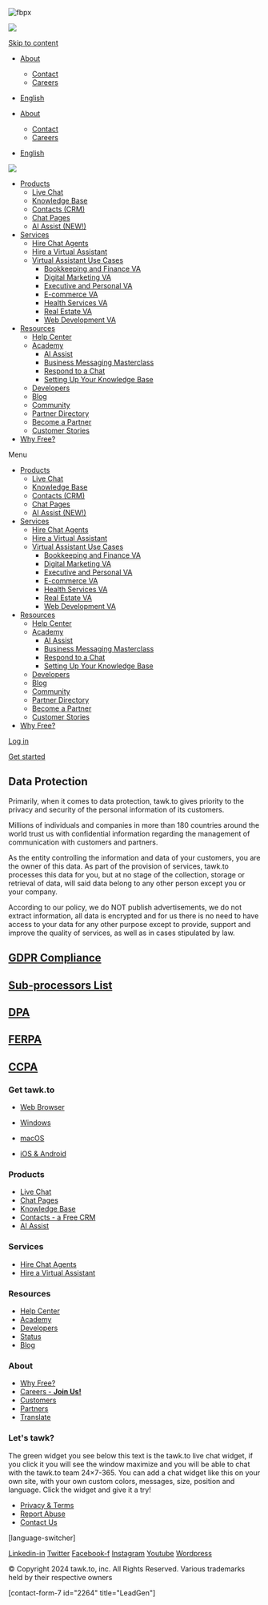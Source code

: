 ![fbpx](https://www.facebook.com/tr?id=881747273599579&ev=PageView&noscript=1)                        

![](https://px.ads.linkedin.com/collect/?pid=72646&fmt=gif)

[Skip to content](#content)

* [About](#)
    * [Contact](https://www.tawk.to/contact-us/)
    * [Careers](https://www.tawk.to/jobs-at-tawk-to/)
* [English](https://www.tawk.to/data-protection/ "English")

* [About](#)
    * [Contact](https://www.tawk.to/contact-us/)
    * [Careers](https://www.tawk.to/jobs-at-tawk-to/)
* [English](https://www.tawk.to/data-protection/ "English")

[![](https://www.tawk.to/wp-content/uploads/2020/04/tawk-sitelogo.png)](https://www.tawk.to/)

* [Products](#)
    * [Live Chat](https://www.tawk.to/software/live-chat/)
    * [Knowledge Base](https://www.tawk.to/software/knowledge-base/)
    * [Contacts (CRM)](https://www.tawk.to/software/contacts/)
    * [Chat Pages](https://www.tawk.to/software/chat-pages/)
    * [AI Assist (NEW!)](https://www.tawk.to/introducing-ai-assist/)
* [Services](#)
    * [Hire Chat Agents](https://www.tawk.to/services/hire-chat-agents/)
    * [Hire a Virtual Assistant](https://www.tawk.to/services/hire-virtual-assistant/)
    * [Virtual Assistant Use Cases](#)
        * [Bookkeeping and Finance VA](https://www.tawk.to/services/hire-a-bookkeeping-and-finance-va/)
        * [Digital Marketing VA](https://www.tawk.to/services/hire-a-digital-marketing-va/)
        * [Executive and Personal VA](https://www.tawk.to/services/hire-an-executive-and-personal-va/)
        * [E-commerce VA](https://www.tawk.to/services/hire-an-e-commerce-va/)
        * [Health Services VA](https://www.tawk.to/services/hire-a-health-services-va/)
        * [Real Estate VA](https://www.tawk.to/services/hire-a-real-estate-va/)
        * [Web Development VA](https://www.tawk.to/services/hire-a-web-development-va/)
* [Resources](#)
    * [Help Center](https://help.tawk.to/)
    * [Academy](#)
        * [AI Assist](https://www.tawk.to/academy/ai-assist/)
        * [Business Messaging Masterclass](https://www.tawk.to/academy/business-messaging/)
        * [Respond to a Chat](https://www.tawk.to/academy/dashboard-training/)
        * [Setting Up Your Knowledge Base](https://www.tawk.to/academy/knowledge-base/)
    * [Developers](https://developer.tawk.to/)
    * [Blog](https://www.tawk.to/blog/)
    * [Community](https://community.tawk.to/)
    * [Partner Directory](https://www.tawk.to/partner-directory/)
    * [Become a Partner](https://www.tawk.to/partner-program/)
    * [Customer Stories](https://www.tawk.to/stories/)
* [Why Free?](https://www.tawk.to/why-free/)

Menu

* [Products](#)
    * [Live Chat](https://www.tawk.to/software/live-chat/)
    * [Knowledge Base](https://www.tawk.to/software/knowledge-base/)
    * [Contacts (CRM)](https://www.tawk.to/software/contacts/)
    * [Chat Pages](https://www.tawk.to/software/chat-pages/)
    * [AI Assist (NEW!)](https://www.tawk.to/introducing-ai-assist/)
* [Services](#)
    * [Hire Chat Agents](https://www.tawk.to/services/hire-chat-agents/)
    * [Hire a Virtual Assistant](https://www.tawk.to/services/hire-virtual-assistant/)
    * [Virtual Assistant Use Cases](#)
        * [Bookkeeping and Finance VA](https://www.tawk.to/services/hire-a-bookkeeping-and-finance-va/)
        * [Digital Marketing VA](https://www.tawk.to/services/hire-a-digital-marketing-va/)
        * [Executive and Personal VA](https://www.tawk.to/services/hire-an-executive-and-personal-va/)
        * [E-commerce VA](https://www.tawk.to/services/hire-an-e-commerce-va/)
        * [Health Services VA](https://www.tawk.to/services/hire-a-health-services-va/)
        * [Real Estate VA](https://www.tawk.to/services/hire-a-real-estate-va/)
        * [Web Development VA](https://www.tawk.to/services/hire-a-web-development-va/)
* [Resources](#)
    * [Help Center](https://help.tawk.to/)
    * [Academy](#)
        * [AI Assist](https://www.tawk.to/academy/ai-assist/)
        * [Business Messaging Masterclass](https://www.tawk.to/academy/business-messaging/)
        * [Respond to a Chat](https://www.tawk.to/academy/dashboard-training/)
        * [Setting Up Your Knowledge Base](https://www.tawk.to/academy/knowledge-base/)
    * [Developers](https://developer.tawk.to/)
    * [Blog](https://www.tawk.to/blog/)
    * [Community](https://community.tawk.to/)
    * [Partner Directory](https://www.tawk.to/partner-directory/)
    * [Become a Partner](https://www.tawk.to/partner-program/)
    * [Customer Stories](https://www.tawk.to/stories/)
* [Why Free?](https://www.tawk.to/why-free/)

[Log in](https://dashboard.tawk.to/)

[Get started](https://dashboard.tawk.to/signup)

Data Protection
---------------

Primarily, when it comes to data protection, tawk.to gives priority to the privacy and security of the personal information of its customers.

Millions of individuals and companies in more than 180 countries around the world trust us with confidential information regarding the management of communication with customers and partners.

As the entity controlling the information and data of your customers, you are the owner of this data. As part of the provision of services, tawk.to processes this data for you, but at no stage of the collection, storage or retrieval of data, will said data belong to any other person except you or your company.

According to our policy, we do NOT publish advertisements, we do not extract information, all data is encrypted and for us there is no need to have access to your data for any other purpose except to provide, support and improve the quality of services, as well as in cases stipulated by law.

[](https://www.tawk.to/data-protection/gdpr/)

[GDPR Compliance](https://www.tawk.to/data-protection/gdpr/)
------------------------------------------------------------

[](https://www.tawk.to/data-protection/sub-processors/)

[Sub-processors List](https://www.tawk.to/data-protection/sub-processors/)
--------------------------------------------------------------------------

[](https://www.tawk.to/data-protection/dpa-data-processing-addendum/)

[DPA](https://www.tawk.to/data-protection/dpa-data-processing-addendum/)
------------------------------------------------------------------------

[](https://www.tawk.to/data-protection/ferpa/)

[FERPA](https://www.tawk.to/data-protection/ferpa/)
---------------------------------------------------

[](https://www.tawk.to/data-protection/ccpa/)

[CCPA](https://www.tawk.to/data-protection/ccpa/)
-------------------------------------------------

### Get tawk.to

* [Web Browser](https://dashboard.tawk.to/signup)

* [Windows](https://www.tawk.to/tawk-to-for-windows/)

* [macOS](https://www.tawk.to/download-the-tawk-to-mac-osx/)

* [iOS & Android](https://www.tawk.to/mobile-apps/)

### Products

* [Live Chat](https://www.tawk.to/software/live-chat/)
* [Chat Pages](https://www.tawk.to/software/chat-pages/)
* [Knowledge Base](https://www.tawk.to/software/knowledge-base/)
* [Contacts - a Free CRM](https://www.tawk.to/software/contacts/)
* [AI Assist](https://www.tawk.to/introducing-ai-assist/)

### Services

* [Hire Chat Agents](https://www.tawk.to/services/hire-chat-agents/)
* [Hire a Virtual Assistant](https://www.tawk.to/services/hire-virtual-assistant/)

### Resources

* [Help Center](https://help.tawk.to/)
* [Academy](https://www.tawk.to/academy/business-messaging/)
* [Developers](https://developer.tawk.to/)
* [Status](https://status.tawk.to/)
* [Blog](https://www.tawk.to/blog)

### About

* [Why Free?](https://www.tawk.to/why-free/)
* [Careers - **Join Us!**](https://www.tawk.to/jobs-at-tawk-to/)
* [Customers](https://www.tawk.to/stories/)
* [Partners](https://www.tawk.to/partner-program/)
* [Translate](https://www.tawk.to/translate/)

### Let's tawk?

The green widget you see below this text is the tawk.to live chat widget, if you click it you will see the window maximize and you will be able to chat with the tawk.to team 24×7-365. You can add a chat widget like this on your own site, with your own custom colors, messages, size, position and language. Click the widget and give it a try!

* [Privacy & Terms](https://www.tawk.to/legal/)
* [Report Abuse](https://www.tawk.to/legal/report-abuse/)
* [Contact Us](https://www.tawk.to/contact-us/)

\[language-switcher\]

[Linkedin-in](https://www.linkedin.com/company/tawk-to) [Twitter](https://www.twitter.com/tawktotawk/) [Facebook-f](https://www.facebook.com/tawkto/) [Instagram](https://instagram.com/tawktotawk) [Youtube](https://www.youtube.com/channel/UCmmsTnOAYjv1pZl-ueAMM-A/featured) [Wordpress](https://www.tawk.to/blog)

© Copyright 2024 tawk.to, inc. All Rights Reserved. Various trademarks held by their respective owners

\[contact-form-7 id="2264" title="LeadGen"\]